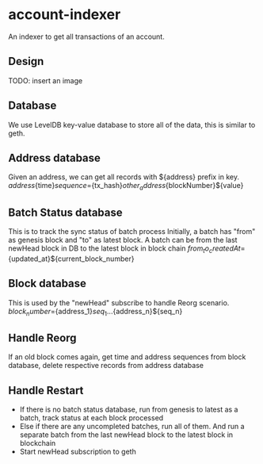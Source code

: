 # account-indexer
An indexer to get all transactions of an account.

## Design
TODO: insert an image

## Database
We use LevelDB key-value database to store all of the data, this is similar to geth.

## Address database
Given an address, we can get all records with ${address} prefix in key.
${address}${time}${sequence}=${tx_hash}${other_address}${blockNumber}${value}

## Batch Status database
This is to track the sync status of batch process
Initially, a batch has "from" as genesis block and "to" as latest block.
A batch can be from the last newHead block in DB to the latest block in block chain
${from_to_createdAt}=${updated_at}${current_block_number}

## Block database
This is used by the "newHead" subscribe to handle Reorg scenario.
${block_number}=${address_1}${seq_1}...${address_n}${seq_n}

## Handle Reorg
If an old block comes again, get time and address sequences from block database, delete respective records from address database

## Handle Restart
+ If there is no batch status database, run from genesis to latest as a batch, track status at each block processed
+ Else if there are any uncompleted batches, run all of them. And run a separate batch from the last newHead block to the latest block in blockchain
+ Start newHead subscription to geth